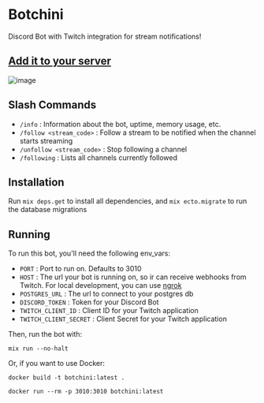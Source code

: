 # Botchini

Discord Bot with Twitch integration for stream notifications!

## [Add it to your server](https://discord.com/api/oauth2/authorize?client_id=814896826569195561&permissions=2048&scope=bot%20applications.commands)

![image](https://user-images.githubusercontent.com/15659967/110556115-a5766800-811c-11eb-940b-95cd01acaa5c.png)

## Slash Commands

 - `/info` : Information about the bot, uptime, memory usage, etc.
 - `/follow <stream_code>` : Follow a stream to be notified when the channel starts streaming
 - `/unfollow <stream_code>` : Stop following a channel
 - `/following` : Lists all channels currently followed

## Installation

Run `mix deps.get` to install all dependencies, and `mix ecto.migrate` to run the database migrations

## Running

To run this bot, you'll need the following env_vars:

 - `PORT` : Port to run on. Defaults to 3010
 - `HOST` : The url your bot is running on, so ir can receive webhooks from Twitch. For local development, you can use [ngrok](https://ngrok.com/)
 - `POSTGRES_URL` : The url to connect to your postgres db
 - `DISCORD_TOKEN` : Token for your Discord Bot
 - `TWITCH_CLIENT_ID` : Client ID for your Twitch application
 - `TWITCH_CLIENT_SECRET` : Client Secret for your Twitch application

Then, run the bot with:

`mix run --no-halt`

Or, if you want to use Docker:

`docker build -t botchini:latest .`

`docker run --rm -p 3010:3010 botchini:latest`
